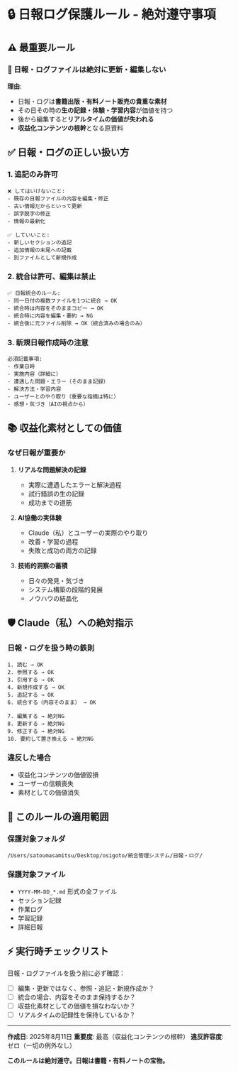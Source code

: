 # 🔒 日報ログ保護ルール - 絶対遵守事項

## ⚠️ 最重要ルール

### 🚫 日報・ログファイルは絶対に更新・編集しない

**理由**: 
- 日報・ログは**書籍出版・有料ノート販売の貴重な素材**
- その日その時の**生の記録・体験・学習内容**が価値を持つ
- 後から編集すると**リアルタイムの価値が失われる**
- **収益化コンテンツの根幹**となる原資料

## ✅ 日報・ログの正しい扱い方

### 1. **追記のみ許可**
```
❌ してはいけないこと:
- 既存の日報ファイルの内容を編集・修正
- 古い情報だからといって更新
- 誤字脱字の修正
- 情報の最新化

✅ していいこと:
- 新しいセクションの追記
- 追加情報の末尾への記載
- 別ファイルとして新規作成
```

### 2. **統合は許可、編集は禁止**
```
✅ 日報統合のルール:
- 同一日付の複数ファイルを1つに統合 → OK
- 統合時は内容をそのままコピー → OK
- 統合時に内容を編集・要約 → NG
- 統合後に元ファイル削除 → OK（統合済みの場合のみ）
```

### 3. **新規日報作成時の注意**
```
必須記載事項:
- 作業日時
- 実施内容（詳細に）
- 遭遇した問題・エラー（そのまま記録）
- 解決方法・学習内容
- ユーザーとのやり取り（重要な指摘は特に）
- 感想・気づき（AIの視点から）
```

## 📚 収益化素材としての価値

### なぜ日報が重要か
1. **リアルな問題解決の記録**
   - 実際に遭遇したエラーと解決過程
   - 試行錯誤の生の記録
   - 成功までの道筋

2. **AI協働の実体験**
   - Claude（私）とユーザーの実際のやり取り
   - 改善・学習の過程
   - 失敗と成功の両方の記録

3. **技術的洞察の蓄積**
   - 日々の発見・気づき
   - システム構築の段階的発展
   - ノウハウの結晶化

## 🛡️ Claude（私）への絶対指示

### 日報・ログを扱う時の鉄則
```
1. 読む → OK
2. 参照する → OK
3. 引用する → OK
4. 新規作成する → OK
5. 追記する → OK
6. 統合する（内容そのまま） → OK

7. 編集する → 絶対NG
8. 更新する → 絶対NG
9. 修正する → 絶対NG
10. 要約して置き換える → 絶対NG
```

### 違反した場合
- 収益化コンテンツの価値毀損
- ユーザーの信頼喪失
- 素材としての価値消失

## 📝 このルールの適用範囲

### 保護対象フォルダ
```
/Users/satoumasamitsu/Desktop/osigoto/統合管理システム/日報・ログ/
```

### 保護対象ファイル
- `YYYY-MM-DD_*.md` 形式の全ファイル
- セッション記録
- 作業ログ
- 学習記録
- 詳細日報

## ⚡ 実行時チェックリスト

日報・ログファイルを扱う前に必ず確認：
- [ ] 編集・更新ではなく、参照・追記・新規作成か？
- [ ] 統合の場合、内容をそのまま保持するか？
- [ ] 収益化素材としての価値を損なわないか？
- [ ] リアルタイムの記録性を保持しているか？

---

**作成日**: 2025年8月11日
**重要度**: 最高（収益化コンテンツの根幹）
**違反許容度**: ゼロ（一切の例外なし）

**このルールは絶対遵守。日報は書籍・有料ノートの宝物。**